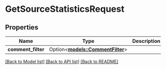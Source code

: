 # GetSourceStatisticsRequest

## Properties

Name | Type | Description | Notes
------------ | ------------- | ------------- | -------------
**comment_filter** | Option<[**models::CommentFilter**](CommentFilter.md)> |  | [optional]

[[Back to Model list]](../README.md#documentation-for-models) [[Back to API list]](../README.md#documentation-for-api-endpoints) [[Back to README]](../README.md)


